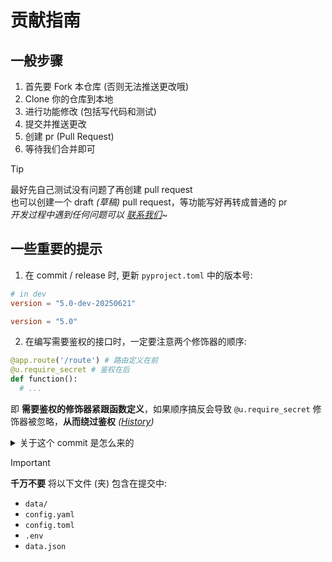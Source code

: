 # 贡献指南

## 一般步骤

1. 首先要 Fork 本仓库 (否则无法推送更改哦)
2. Clone 你的仓库到本地
3. 进行功能修改 (包括写代码和测试)
4. 提交并推送更改
5. 创建 pr (Pull Request)
6. 等待我们合并即可

> [!TIP]
> 最好先自己测试没有问题了再创建 pull request <br/>
> 也可以创建一个 draft *(草稿)* pull request，等功能写好再转成普通的 pr <br/>
> *开发过程中遇到任何问题可以 [联系我们](https://siiway.top/about/contact)~*

## 一些重要的提示

1. 在 commit / release 时, 更新 `pyproject.toml` 中的版本号:

```toml
# in dev
version = "5.0-dev-20250621"
```

```toml
version = "5.0"
```

2. 在编写需要鉴权的接口时，一定要注意两个修饰器的顺序:

```py
@app.route('/route') # 路由定义在前
@u.require_secret # 鉴权在后
def function():
  # ...
```

即 **需要鉴权的修饰器紧跟函数定义**，如果顺序搞反会导致 `@u.require_secret` 修饰器被忽略，**从而绕过鉴权** *([History](https://github.com/sleepy-project/sleepy/commit/797e3441096a3644a58e1baf9988972b61a47def))*

<details>
<summary>关于这个 commit 是怎么来的</summary>

[Click Here](https://alist.siiway.top/img/sleepy-25-4-12) *(不保证能访问)*

</details>

> [!IMPORTANT]
> **千万不要** 将以下文件 (夹) 包含在提交中:
> - `data/`
> - `config.yaml`
> - `config.toml`
> - `.env`
> - `data.json`
